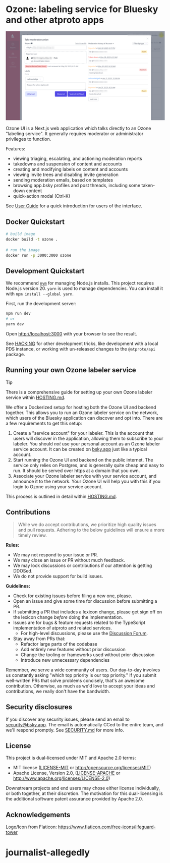 # Ozone: labeling service for Bluesky and other atproto apps

![ozone web interface screenshot](./docs/ozone_ui.png)

Ozone UI is a Next.js web application which talks directly to an Ozone "labeling service". It generally requires moderator or administrator privileges to function.

Features:

- viewing triaging, escalating, and actioning moderation reports
- takedowns and suspension of content and accounts
- creating and modifying labels on content and accounts
- viewing invite trees and disabling invite generation
- sending moderation emails, based on templates
- browsing app.bsky profiles and post threads, including some taken-down content
- quick-action modal (Ctrl-K)

See [User Guide](./docs/userguide.md) for a quick introduction for users of the interface.

## Docker Quickstart

```bash
# build image
docker build -t ozone .

# run the image
docker run -p 3000:3000 ozone
```

## Development Quickstart

We recommend [`nvm`](https://github.com/nvm-sh/nvm) for managing Node.js installs. This project requires Node.js version 20. `yarn` is used to manage dependencies. You can install it with `npm install --global yarn`.

First, run the development server:

```bash
npm run dev
# or
yarn dev
```

Open [http://localhost:3000](http://localhost:3000) with your browser to see the result.

See [HACKING](./HACKING.md) for other development tricks, like development with a local PDS instance, or working with un-released changes to the `@atproto/api` package.

## Running your own Ozone labeler service

> [!TIP]
> There is a comprehensive guide for setting up your own Ozone labeler service within [HOSTING.md](./HOSTING.md).

We offer a Dockerized setup for hosting both the Ozone UI and backend together. This allows you to run an Ozone labeler service on the network, which users of the Bluesky application can discover and opt into. There are a few requirements to get this setup:

1. Create a "service account" for your labeler. This is the account that users will discover in the application, allowing them to subscribe to your labeler. You should _not_ use your personal account as an Ozone labeler service account. It can be created on [bsky.app](https://bsky.app) just like a typical account.
2. Start running the Ozone UI and backend on the public internet. The service only relies on Postgres, and is generally quite cheap and easy to run. It should be served over https at a domain that you own.
3. Associate your Ozone labeler service with your service account, and announce it to the network. Your Ozone UI will help you with this if you login to Ozone using your service account.

This process is outlined in detail within [HOSTING.md](./HOSTING.md).

## Contributions

> While we do accept contributions, we prioritize high quality issues and pull requests. Adhering to the below guidelines will ensure a more timely review.

**Rules:**

- We may not respond to your issue or PR.
- We may close an issue or PR without much feedback.
- We may lock discussions or contributions if our attention is getting DDOSed.
- We do not provide support for build issues.

**Guidelines:**

- Check for existing issues before filing a new one, please.
- Open an issue and give some time for discussion before submitting a PR.
- If submitting a PR that includes a lexicon change, please get sign off on the lexicon change _before_ doing the implementation.
- Issues are for bugs & feature requests related to the TypeScript implementation of atproto and related services.
  - For high-level discussions, please use the [Discussion Forum](https://github.com/bluesky-social/atproto/discussions).
- Stay away from PRs that:
  - Refactor large parts of the codebase
  - Add entirely new features without prior discussion
  - Change the tooling or frameworks used without prior discussion
  - Introduce new unnecessary dependencies

Remember, we serve a wide community of users. Our day-to-day involves us constantly asking "which top priority is our top priority." If you submit well-written PRs that solve problems concisely, that's an awesome contribution. Otherwise, as much as we'd love to accept your ideas and contributions, we really don't have the bandwidth.

## Security disclosures

If you discover any security issues, please send an email to security@bsky.app. The email is automatically CCed to the entire team, and we'll respond promptly. See [SECURITY.md](https://github.com/bluesky-social/atproto/blob/main/SECURITY.md) for more info.

## License

This project is dual-licensed under MIT and Apache 2.0 terms:

- MIT license ([LICENSE-MIT](https://github.com/bluesky-social/ozone/blob/main/LICENSE-MIT) or <http://opensource.org/licenses/MIT>)
- Apache License, Version 2.0, ([LICENSE-APACHE](https://github.com/bluesky-social/ozone/blob/main/LICENSE-APACHE) or <http://www.apache.org/licenses/LICENSE-2.0>)

Downstream projects and end users may chose either license individually, or both together, at their discretion. The motivation for this dual-licensing is the additional software patent assurance provided by Apache 2.0.

## Acknowledgements

Logo/Icon from Flaticon: https://www.flaticon.com/free-icons/lifeguard-tower
# journalist-allegedly

